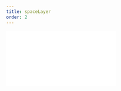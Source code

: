 ```yaml
---
title: spaceLayer
order: 2
---
```


<embed src="@/docs/manual/core/composition/spaceLayer.zh.md"></embed>
